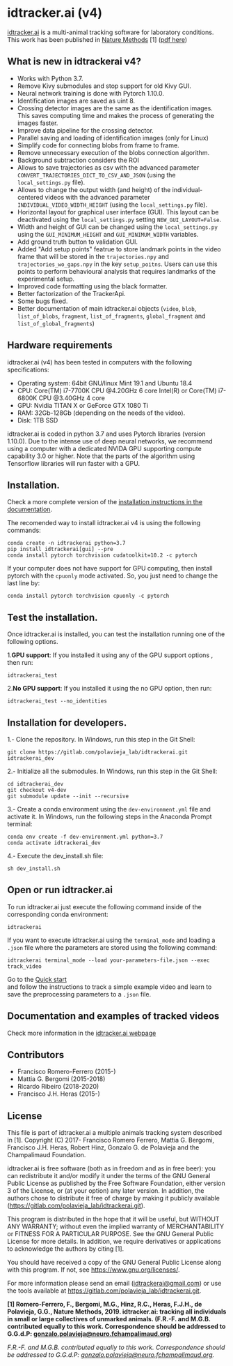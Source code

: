 # idtracker.ai (v4)

[idtracker.ai](https://idtracker.ai) is a multi-animal tracking software for 
laboratory conditions. 
This work has been published in 
[Nature Methods](https://www.nature.com/articles/s41592-018-0295-5?WT.feed_name=subjects_software) 
[1] ([pdf here](https://drive.google.com/file/d/1fYBcmH6PPlwy0AQcr4D0iS2Qd-r7xU9n/view?usp=sharing))

## What is new in idtrackerai v4?

- Works with Python 3.7.
- Remove Kivy submodules and stop support for old Kivy GUI.
- Neural network training is done with Pytorch 1.10.0.
- Identification images are saved as uint 8.
- Crossing detector images are the same as the identification images. This
 saves computing time and makes the process of generating the images faster.
- Improve data pipeline for the crossing detector.
- Parallel saving and loading of identification images (only for Linux)
- Simplify code for connecting blobs from frame to frame.
- Remove unnecessary execution of the blobs connection algorithm.
- Background subtraction considers the ROI
- Allows to save trajectories as csv with the advanced parameter 
`CONVERT_TRAJECTORIES_DICT_TO_CSV_AND_JSON` (using the 
`local_settings.py` file).
- Allows to change the output width (and height) of the individual-centered 
videos with the advanced parameter `INDIVIDUAL_VIDEO_WIDTH_HEIGHT` 
(using the `local_settings.py` file).
- Horizontal layout for graphical user interface (GUI). This layout can be
deactivated using the `local_settings.py` setting  `NEW_GUI_LAYOUT=False`.
- Width and height of GUI can be changed using the `local_settings.py` using 
the `GUI_MINIMUM_HEIGHT` and `GUI_MINIMUM_WIDTH` variables.
- Add ground truth button to validation GUI.
- Added "Add setup points" featrue to store landmark points in the video frame 
that will be stored in the `trajectories.npy` and `trajectories_wo_gaps.npy` 
in the key `setup_poitns`. Users can use this points to perform behavioural
analysis that requires landmarks of the experimental setup.
- Improved code formatting using the black formatter.
- Better factorization of the TrackerApi.
- Some bugs fixed.
- Better documentation of main idtracker.ai objects (`video`, `blob`, 
`list_of_blobs`, `fragment`, `list_of_fragments`, 
`global_fragment` and `list_of_global_fragments`)

## Hardware requirements

idtracker.ai (v4) has been tested in computers with the following
 specifications:

- Operating system: 64bit GNU/linux Mint 19.1 and Ubuntu 18.4
- CPU: Core(TM) i7-7700K CPU @4.20GHz 6 core Intel(R) or Core(TM) i7-6800K 
CPU @3.40GHz 4 core
- GPU: Nvidia TITAN X or GeForce GTX 1080 Ti
- RAM: 32Gb-128Gb (depending on the needs of the video).
- Disk: 1TB SSD

idtracker.ai is coded in python 3.7 and uses Pytorch libraries
(version 1.10.0). 
Due to the intense use of deep neural networks, we recommend using a
 computer with a dedicated NVIDA GPU supporting compute capability 3.0 
 or higher. 
Note that the parts of the algorithm using Tensorflow libraries will run
 faster with a GPU.

## Installation.

Check a more complete version of the 
[installation instructions in the documentation](https://idtrackerai.readthedocs.io/en/latest/how_to_install.html).

The recomended way to install idtracker.ai v4 is using the following commands:

    conda create -n idtrackerai python=3.7
    pip install idtrackerai[gui] --pre
    conda install pytorch torchvision cudatoolkit=10.2 -c pytorch

If your computer does not have support for GPU computing, then install 
pytorch with the `cpuonly` mode activated. So, you just need to change the
last line by:

    conda install pytorch torchvision cpuonly -c pytorch

## Test the installation.

Once idtracker.ai is installed, you can test the installation running one of
 the following options.

1.**GPU support**: If you installed it using any of the GPU support options
, then run:

    idtrackerai_test

2.**No GPU support**: If you installed it using the no GPU option, then run:

    idtrackerai_test --no_identities

## Installation for developers.

1.- Clone the repository. In Windows, run this step in the Git Shell:

    git clone https://gitlab.com/polavieja_lab/idtrackerai.git idtrackerai_dev

2.- Initialize all the submodules. In Windows, run this step in the Git Shell:
    
    cd idtrackerai_dev 
    git checkout v4-dev
    git submodule update --init --recursive
    
3.- Create a conda environment using the `dev-environment.yml` file
 and activate it. In Windows, run the following steps in the Anaconda Prompt 
 terminal:

    conda env create -f dev-environment.yml python=3.7
    conda activate idtrackerai_dev 
       
4.- Execute the dev_install.sh file:

    sh dev_install.sh

## Open or run idtracker.ai

To run idtracker.ai just execute the following command inside of the 
corresponding conda environment:

    idtrackerai

If you want to execute idtracker.ai using the `terminal_mode` and loading a 
`.json` file where the parameters are stored using the following command:

    idtrackerai terminal_mode --load your-parameters-file.json --exec track_video

Go to the 
[Quick start](https://idtrackerai.readthedocs.io/en/latest/quickstart.html)  
 and follow the instructions to track a simple example video and learn to
  save the preprocessing parameters to a `.json` file.

## Documentation and examples of tracked videos

Check more information in the [idtracker.ai webpage](https://idtrackerai.readthedocs.io/en/latest/index.html)

## Contributors
* Francisco Romero-Ferrero (2015-)
* Mattia G. Bergomi (2015-2018)
* Ricardo Ribeiro (2018-2020)
* Francisco J.H. Heras (2015-)

## License
This file is part of idtracker.ai a multiple animals tracking system
described in [1].
Copyright (C) 2017- Francisco Romero Ferrero, Mattia G. Bergomi,
Francisco J.H. Heras, Robert Hinz, Gonzalo G. de Polavieja and the
Champalimaud Foundation.

idtracker.ai is free software (both as in freedom and as in free beer):
you can redistribute it and/or modify it under the terms of the GNU
General Public License as published by the Free Software Foundation,
either version 3 of the License, or (at your option) any later version.
In addition, the authors chose to distribute it free of charge by making it
publicly available (https://gitlab.com/polavieja_lab/idtrackerai.git).

This program is distributed in the hope that it will be useful,
but WITHOUT ANY WARRANTY; without even the implied warranty of
MERCHANTABILITY or FITNESS FOR A PARTICULAR PURPOSE.  See the
GNU General Public License for more details. In addition, we require
derivatives or applications to acknowledge the authors by citing [1].

You should have received a copy of the GNU General Public License
along with this program.  If not, see <https://www.gnu.org/licenses/>.

For more information please send an email (idtrackerai@gmail.com) or
use the tools available at https://gitlab.com/polavieja_lab/idtrackerai.git.

**[1] Romero-Ferrero, F., Bergomi, M.G., Hinz, R.C., Heras, F.J.H., 
de Polavieja, G.G., Nature Methods, 2019.
idtracker.ai: tracking all individuals in small or large collectives 
of unmarked animals.
(F.R.-F. and M.G.B. contributed equally to this work.
Correspondence should be addressed to G.G.d.P: 
gonzalo.polavieja@neuro.fchampalimaud.org)**

*F.R.-F. and M.G.B. contributed equally to this work. 
Correspondence should be addressed to G.G.d.P:
gonzalo.polavieja@neuro.fchampalimaud.org.*
